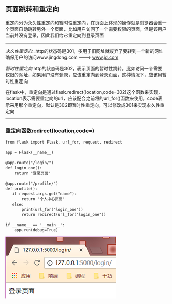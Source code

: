 ## 页面跳转和重定向

重定向分为永久性重定向和暂时性重定向，在页面上体现的操作就是浏览器会重一个页面自动跳转另外一个页面，比如用户访问了一个需要权限的页面，但是该用户当前并没有登录，因此我们给它重定向到登录页面

---

_永久性重定向_:\_http的状态码是301，多用于旧网址就废弃了要转到一个新的网址确保用户的访问www.jingdong.com ---&gt; www.jd.com

_暂时性重定向_:http的状态码是302，表示页面的暂时性跳转。比如访问一个需要权限的网址，如果用户没有登录，应该重定向到登录页面，这种情况下，应该用暂时性重定向

在flask中，重定向是通过flask.redirect\(location,code=302\)这个函数来实现，location表示需要重定向的url，应该配合之前将的url\_for\(\)函数来使用，code表示采用那个重定向，默认是302即暂时性重定向，可以修改成301来实现永久性重定向

---

### 重定向函数redirect\(location,code=\)

```
from flask import Flask, url_for, request, redirect

app = Flask(__name__)

@app.route("/login/")
def login_one():
    return "登录页面"

@app.route("/profile/")
def profile():
   if request.args.get("name"):
       return "个人中心页面"
   else:
       print(url_for("login_one"))
       return redirect(url_for("login_one"))

if __name__ == '__main__':
    app.run(debug=True)
```

![](/assets/11-redirect-1.png)

